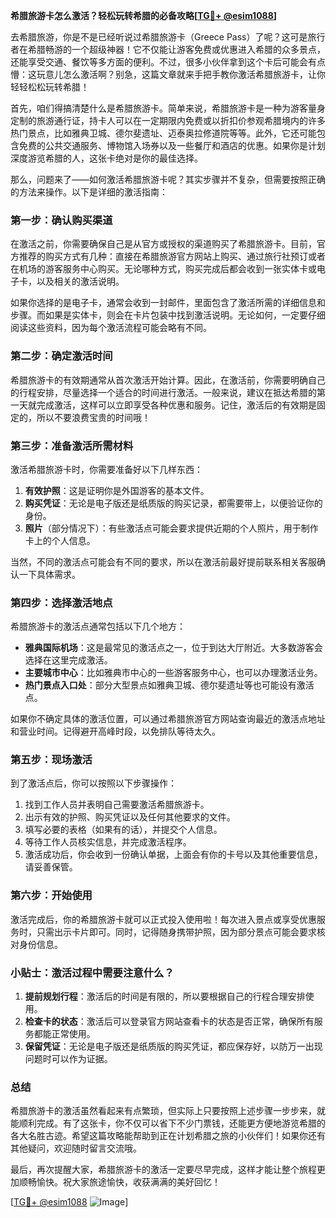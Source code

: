 **希腊旅游卡怎么激活？轻松玩转希腊的必备攻略[[TG💪+ @esim1088](https://t.me/s/esim1088)]**

去希腊旅游，你是不是已经听说过希腊旅游卡（Greece Pass）了呢？这可是旅行者在希腊畅游的一个超级神器！它不仅能让游客免费或优惠进入希腊的众多景点，还能享受交通、餐饮等多方面的便利。不过，很多小伙伴拿到这个卡后可能会有点懵：这玩意儿怎么激活啊？别急，这篇文章就来手把手教你激活希腊旅游卡，让你轻轻松松玩转希腊！

首先，咱们得搞清楚什么是希腊旅游卡。简单来说，希腊旅游卡是一种为游客量身定制的旅游通行证，持卡人可以在一定期限内免费或以折扣价参观希腊境内的许多热门景点，比如雅典卫城、德尔斐遗址、迈泰奥拉修道院等等。此外，它还可能包含免费的公共交通服务、博物馆入场券以及一些餐厅和酒店的优惠。如果你是计划深度游览希腊的人，这张卡绝对是你的最佳选择。

那么，问题来了——如何激活希腊旅游卡呢？其实步骤并不复杂，但需要按照正确的方法来操作。以下是详细的激活指南：

### **第一步：确认购买渠道**
在激活之前，你需要确保自己是从官方或授权的渠道购买了希腊旅游卡。目前，官方推荐的购买方式有几种：直接在希腊旅游官方网站上购买、通过旅行社预订或者在机场的游客服务中心购买。无论哪种方式，购买完成后都会收到一张实体卡或电子卡，以及相关的激活说明。

如果你选择的是电子卡，通常会收到一封邮件，里面包含了激活所需的详细信息和步骤。而如果是实体卡，则会在卡片包装中找到激活说明。无论如何，一定要仔细阅读这些资料，因为每个激活流程可能会略有不同。

### **第二步：确定激活时间**
希腊旅游卡的有效期通常从首次激活开始计算。因此，在激活前，你需要明确自己的行程安排，尽量选择一个适合的时间进行激活。一般来说，建议在抵达希腊的第一天就完成激活，这样可以立即享受各种优惠和服务。记住，激活后的有效期是固定的，所以不要浪费宝贵的时间哦！

### **第三步：准备激活所需材料**
激活希腊旅游卡时，你需要准备好以下几样东西：
1. **有效护照**：这是证明你是外国游客的基本文件。
2. **购买凭证**：无论是电子版还是纸质版的购买记录，都需要带上，以便验证你的身份。
3. **照片**（部分情况下）：有些激活点可能会要求提供近期的个人照片，用于制作卡上的个人信息。

当然，不同的激活点可能会有不同的要求，所以在激活前最好提前联系相关客服确认一下具体需求。

### **第四步：选择激活地点**
希腊旅游卡的激活点通常包括以下几个地方：
- **雅典国际机场**：这是最常见的激活点之一，位于到达大厅附近。大多数游客会选择在这里完成激活。
- **主要城市中心**：比如雅典市中心的一些游客服务中心，也可以办理激活业务。
- **热门景点入口处**：部分大型景点如雅典卫城、德尔斐遗址等也可能设有激活点。

如果你不确定具体的激活位置，可以通过希腊旅游官方网站查询最近的激活点地址和营业时间。记得避开高峰时段，以免排队等待太久。

### **第五步：现场激活**
到了激活点后，你可以按照以下步骤操作：
1. 找到工作人员并表明自己需要激活希腊旅游卡。
2. 出示有效的护照、购买凭证以及任何其他要求的文件。
3. 填写必要的表格（如果有的话），并提交个人信息。
4. 等待工作人员核实信息，并完成激活程序。
5. 激活成功后，你会收到一份确认单据，上面会有你的卡号以及其他重要信息，请妥善保管。

### **第六步：开始使用**
激活完成后，你的希腊旅游卡就可以正式投入使用啦！每次进入景点或享受优惠服务时，只需出示卡片即可。同时，记得随身携带护照，因为部分景点可能会要求核对身份信息。

### **小贴士：激活过程中需要注意什么？**
1. **提前规划行程**：激活后的时间是有限的，所以要根据自己的行程合理安排使用。
2. **检查卡的状态**：激活后可以登录官方网站查看卡的状态是否正常，确保所有服务都能正常使用。
3. **保留凭证**：无论是电子版还是纸质版的购买凭证，都应保存好，以防万一出现问题时可以作为证据。

### **总结**
希腊旅游卡的激活虽然看起来有点繁琐，但实际上只要按照上述步骤一步步来，就能顺利完成。有了这张卡，你不仅可以省下不少门票钱，还能更方便地游览希腊的各大名胜古迹。希望这篇攻略能帮助到正在计划希腊之旅的小伙伴们！如果你还有其他疑问，欢迎随时留言交流哦。

最后，再次提醒大家，希腊旅游卡的激活一定要尽早完成，这样才能让整个旅程更加顺畅愉快。祝大家旅途愉快，收获满满的美好回忆！

[[TG💪+ @esim1088](https://t.me/s/esim1088) ![Image](https://i.postimg.cc/4NQfJmqS/Snipaste-2025-05-13-00-14-12.png)]